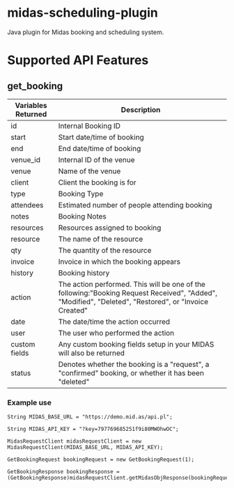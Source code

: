 # midas-scheduling-plugin
Java plugin for Midas booking and scheduling system.

# Supported API Features


## get_booking

Variables Returned | Description
-- | --
id | Internal Booking ID
start | Start date/time of booking
end | End date/time of booking
venue_id | Internal ID of the venue
venue | Name of the venue
client | Client the booking is for
type | Booking Type
attendees | Estimated number of people attending booking
notes | Booking Notes
resources | Resources assigned to booking
resource | The name of the resource
qty | The quantity of the resource
invoice | Invoice in which the booking appears
history | Booking history
action | The action performed. This will be one of the following:"Booking Request Received", "Added", "Modified", "Deleted", "Restored", or "Invoice Created"
date | The date/time the action occurred
user | The user who performed the action
custom fields | Any custom booking fields setup in your MIDAS will also be returned
status | Denotes whether the booking is a "request", a "confirmed" booking, or whether it has been "deleted"

### Example use

```  
String MIDAS_BASE_URL = "https://demo.mid.as/api.pl";

String MIDAS_API_KEY = "?key=797769685251f9i80MWOhwOC"; 
  
MidasRequestClient midasRequestClient = new MidasRequestClient(MIDAS_BASE_URL, MIDAS_API_KEY);

GetBookingRequest bookingRequest = new GetBookingRequest(1);

GetBookingResponse bookingResponse = (GetBookingResponse)midasRequestClient.getMidasObjResponse(bookingRequest);
```
